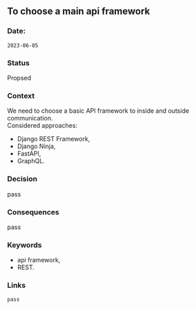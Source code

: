 ## To choose a main api framework


### Date: 
`2023-06-05`


### Status  
Propsed


### Context  
We need to choose a basic API framework to inside and outside communication.\
Considered approaches: 
- Django REST Framework,
- Django Ninja,
- FastAPI,
- GraphQL.


### Decision  
pass

### Consequences  
pass


### Keywords
-   api framework,
-   REST.


### Links
	pass
